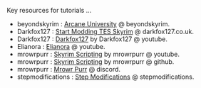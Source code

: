 Key resources for tutorials ...

- beyondskyrim : [Arcane University](https://beyondskyrim.org/arcane-university) @ beyondskyrim.
- Darkfox127 : [Start Modding TES Skyrim](https://www.darkfox127.co.uk/) @ darkfox127.co.uk.
- Darkfox127 : [Darkfox127](https://www.youtube.com/darkfox127) by Darkfox127 @ youtube.
- Elianora : [Elianora](https://www.youtube.com/elianora) @ youtube.
- mrowrpurr : [Skyrim Scripting](https://www.youtube.com/SkyrimScripting) by mrowrpurr @ youtube.
- mrowrpurr : [Skyrim Scripting](https://github.com/SkyrimScripting) by mrowrpurr @ github.
- mrowrpurr : [Mrowr Purr](https://discord.com/invite/d96UKrKead) @ discord.
- stepmodifications : [Step Modifications](https://stepmodifications.org/) @ stepmodifications.


